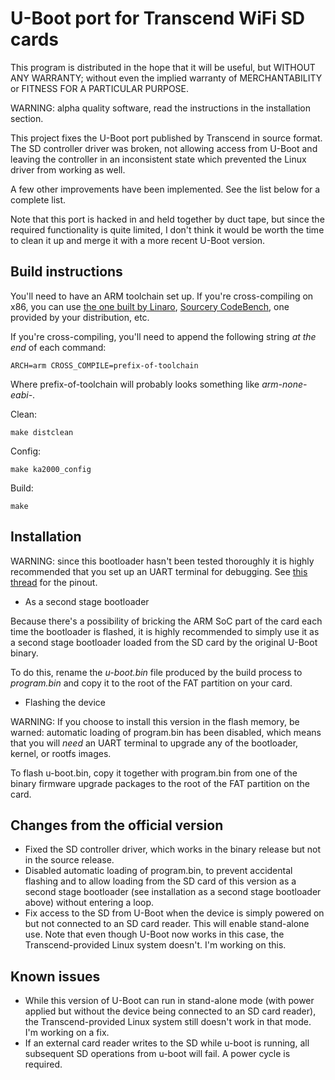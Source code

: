U-Boot port for Transcend WiFi SD cards 
=======================================

This program is distributed in the hope that it will be useful, but WITHOUT ANY WARRANTY; without even the implied warranty of MERCHANTABILITY or FITNESS FOR A PARTICULAR PURPOSE.

WARNING: alpha quality software, read the instructions in the installation section.

This project fixes the U-Boot port published by Transcend in source format. The SD controller driver was broken, not allowing access from U-Boot and leaving the controller in an inconsistent state which prevented the Linux driver from working as well.

A few other improvements have been implemented. See the list below for a complete list.

Note that this port is hacked in and held together by duct tape, but since the required functionality is quite limited, I don't think it would be worth the time to clean it up and merge it with a more recent U-Boot version.


Build instructions
------------------

You'll need to have an ARM toolchain set up. If you're cross-compiling on x86, you can use [the one built by Linaro](http://www.linaro.org/downloads/), [Sourcery CodeBench](http://www.mentor.com/embedded-software/sourcery-tools/sourcery-codebench/editions/lite-edition/), one provided by your distribution, etc.

If you're cross-compiling, you'll need to append the following string *at the end* of each command:

    ARCH=arm CROSS_COMPILE=prefix-of-toolchain
    
Where prefix-of-toolchain will probably looks something like *arm-none-eabi-*.

Clean:

    make distclean

Config:

    make ka2000_config
    
Build:

    make


Installation
------------

WARNING: since this bootloader hasn't been tested thoroughly it is highly recommended that you set up an UART terminal for debugging. See [this thread](https://forum.openwrt.org/viewtopic.php?id=45820) for the pinout.

* As a second stage bootloader

Because there's a possibility of bricking the ARM SoC part of the card each time the bootloader is flashed, it is highly recommended to simply use it as a second stage bootloader loaded from the SD card by the original U-Boot binary.

To do this, rename the *u-boot.bin* file produced by the build process to *program.bin* and copy it to the root of the FAT partition on your card.

* Flashing the device

WARNING: If you choose to install this version in the flash memory, be warned: automatic loading of program.bin has been disabled, which means that you will *need* an UART terminal to upgrade any of the bootloader, kernel, or rootfs images.

To flash u-boot.bin, copy it together with program.bin from one of the binary firmware upgrade packages to the root of the FAT partition on the card.


Changes from the official version
---------------------------------

* Fixed the SD controller driver, which works in the binary release but not in the source release.
* Disabled automatic loading of program.bin, to prevent accidental flashing and to allow loading from the SD card of this version as a second stage bootloader (see installation as a second stage bootloader above) without entering a loop.
* Fix access to the SD from U-Boot when the device is simply powered on but not connected to an SD card reader. This will enable stand-alone use. Note that even though U-Boot now works in this case, the Transcend-provided Linux system doesn't. I'm working on this.

Known issues
------------

* While this version of U-Boot can run in stand-alone mode (with power applied but without the device being connected to an SD card reader), the Transcend-provided Linux system still doesn't work in that mode. I'm working on a fix.
* If an external card reader writes to the SD while u-boot is running, all subsequent SD operations from u-boot will fail. A power cycle is required.


